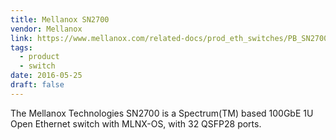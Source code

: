 ```yaml
---
title: Mellanox SN2700
vendor: Mellanox
link: https://www.mellanox.com/related-docs/prod_eth_switches/PB_SN2700.pdf
tags:
  - product
  - switch
date: 2016-05-25
draft: false
---
```


The Mellanox Technologies SN2700 is a Spectrum(TM) based 100GbE 1U Open Ethernet switch with MLNX-OS,
with 32 QSFP28 ports.
